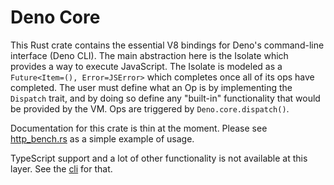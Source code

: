 # Deno Core

This Rust crate contains the essential V8 bindings for Deno's command-line
interface (Deno CLI). The main abstraction here is the Isolate which provides a
way to execute JavaScript. The Isolate is modeled as a
`Future<Item=(), Error=JSError>` which completes once all of its ops have
completed. The user must define what an Op is by implementing the `Dispatch`
trait, and by doing so define any "built-in" functionality that would be
provided by the VM. Ops are triggered by `Deno.core.dispatch()`.

Documentation for this crate is thin at the moment. Please see
[http_bench.rs](https://github.com/denoland/deno/blob/master/core/examples/http_bench.rs)
as a simple example of usage.

TypeScript support and a lot of other functionality is not available at this
layer. See the [cli](https://github.com/denoland/deno/tree/master/cli) for that.
